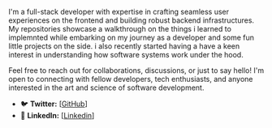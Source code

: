 I'm a full-stack developer with expertise in crafting seamless user experiences on the frontend and building robust backend infrastructures. My repositories showcase a walkthrough on the things i learned to implemnted while embarking on my journey as a developer and some fun little projects on the side. i also recently started having a have a keen interest in understanding how software systems work under the hood.

Feel free to reach out for collaborations, discussions, or just to say hello! I'm open to connecting with fellow developers, tech enthusiasts, and anyone interested in the art and science of software development.

- 🐦 **Twitter:** [[GitHub](https://github.com/Eranmonnie)]
- 🔗 **LinkedIn:** [[Linkedin](https://www.linkedin.com/in/ajala-oluwaferanmi-a32b79204)]
